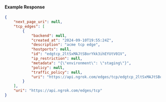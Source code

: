 <!-- Code generated for API Clients. DO NOT EDIT. -->

#### Example Response

```json
{
	"next_page_uri": null,
	"tcp_edges": [
		{
			"backend": null,
			"created_at": "2024-09-10T19:55:24Z",
			"description": "acme tcp edge",
			"hostports": null,
			"id": "edgtcp_2ltSxMAJtSBorYkk3ihEYUtV01V",
			"ip_restriction": null,
			"metadata": "{\"environment\": \"staging\"}",
			"policy": null,
			"traffic_policy": null,
			"uri": "https://api.ngrok.com/edges/tcp/edgtcp_2ltSxMAJtSBorYkk3ihEYUtV01V"
		}
	],
	"uri": "https://api.ngrok.com/edges/tcp"
}
```
